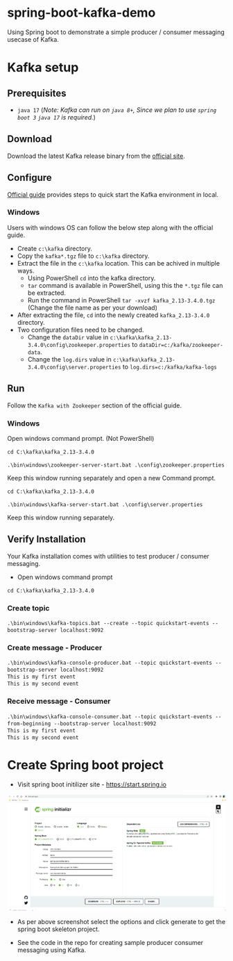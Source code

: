 # spring-boot-kafka-demo
Using Spring boot to demonstrate a simple producer / consumer messaging usecase of Kafka. 

# Kafka setup

## Prerequisites
- `java 17`  (*Note: Kafka can run on `java 8+`, Since we plan to use `spring boot 3` `java 17` is required.*)

## Download
Download the latest Kafka release binary from the [official site](https://kafka.apache.org/downloads).

## Configure
[Official guide](https://kafka.apache.org/documentation/#quickstart) provides steps to quick start the Kafka environment in local.

### Windows
Users with windows OS can follow the below step along with the official guide. 

- Create `c:\kafka` directory.
- Copy the `kafka*.tgz` file to `c:\kafka` directory.
- Extract the file in the `c:\kafka` location. This can be achived in multiple ways. 
    - Using PowerShell `cd` into the kafka directory. 
    - `tar` command is available in PowerShell, using this the `*.tgz` file can be extracted. 
    - Run the command in PowerShell `tar -xvzf kafka_2.13-3.4.0.tgz` (Change the file name as per your download)
- After extracting the file, `cd` into the newly created `kafka_2.13-3.4.0` directory. 
- Two configuration files need to be changed. 
    - Change the `dataDir` value in `c:\kafka\kafka_2.13-3.4.0\config\zookeeper.properties` to `dataDir=c:/kafka/zookeeper-data`.
    - Change the `log.dirs` value in `c:\kafka\kafka_2.13-3.4.0\config\server.properties` to `log.dirs=c:/kafka/kafka-logs`

## Run
Follow the `Kafka with Zookeeper` section of the official guide. 

### Windows

Open windows command prompt. (Not PowerShell)
```
cd C:\kafka\kafka_2.13-3.4.0
```

```
.\bin\windows\zookeeper-server-start.bat .\config\zookeeper.properties
```

Keep this window running separately and open a new Command prompt.

```
cd C:\kafka\kafka_2.13-3.4.0
```
```
.\bin\windows\kafka-server-start.bat .\config\server.properties
```
Keep this window running separately. 

## Verify Installation
Your Kafka installation comes with utilities to test producer / consumer messaging. 

- Open windows command prompt
```
cd C:\kafka\kafka_2.13-3.4.0
```

### Create topic

```
.\bin\windows\kafka-topics.bat --create --topic quickstart-events --bootstrap-server localhost:9092
```

### Create message - Producer

```
.\bin\windows\kafka-console-producer.bat --topic quickstart-events --bootstrap-server localhost:9092
This is my first event
This is my second event
```

### Receive message - Consumer

```
.\bin\windows\kafka-console-consumer.bat --topic quickstart-events --from-beginning --bootstrap-server localhost:9092
This is my first event
This is my second event
```

# Create Spring boot project
- Visit spring boot initilizer site - https://start.spring.io

![](images/springio.png)

- As per above screenshot select the options and click generate to get the spring boot skeleton project.

- See the code in the repo for creating sample producer consumer messaging using Kafka.

